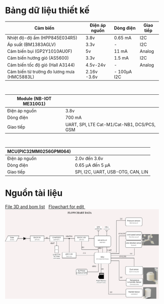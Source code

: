 # Bảng dữ liệu thiết kế

| Cảm biến                           | Điện áp nguồn | Dòng điện              | Giao tiếp                           |
|------------------------------------|---------------|------------------------|------------------------------------|
| Nhiệt độ-độ ẩm (HPP845E034R5)     | 3.8v          | 0.65 mA                | I2C                                |
| Áp suất (BM1383AGLV)              | 3.3v          | -                      | I2C                                |
| Cảm biến bụi (GP2Y1010AU0F)       | 5v            | 11 mA                  | Analog                             |
| Cảm biến hướng gió (AS5600)       | 3.3v          | 1.5 mA                 | I2C                                |
| Cảm biến tốc độ gió (Hall A3144)  | 4.5v-24v      | -                      | Analog                             |
| Cảm biến từ trường đo lương mưa (HMC5883L)  | 2.16v -3.6v     | - 100μA                I2C                             |

&nbsp;

| Module (NB-IOT ME310G1)            |               | 
|------------------------------------|---------------|
| Điện áp nguồn                      | 3.8v          |
| Dòng điện                          | 700 mA        |
| Giao tiếp                          | UART, SPI, LTE Cat-M1/Cat-NB1, DCS/PCS, GSM |

&nbsp;

| MCU(PIC32MM0256GPM064)             |               | 
|------------------------------------|---------------|
| Điện áp nguồn                      | 2.0v đến 3.6v |
| Dòng điện                          | 0.65 μA đến 5 μA  |
| Giao tiếp                          | SPI, I2C, UART, USB-OTG, CAN, LIN  |

# Nguồn tài liệu
[File 3D and bom list](https://www.thingiverse.com/thing:6439737)
&nbsp;
[Flowchart for edit ](https://drive.google.com/file/d/1ryc8pZsVxH7QAcHd-9n73gmfeSE0fP-Y/view?usp=sharing)
&nbsp;
![Flowchart](https://github.com/lehungthinh02/KLTN_Data/blob/main/Flowchart/KLTN_Data%20Diagram.png)
